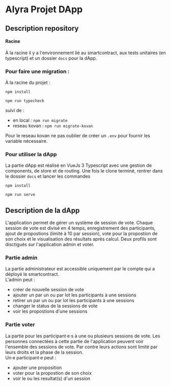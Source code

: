 # Alyra Projet DApp

## Description repository
#### Racine 
À la racine il y a l'environnement lié au smartcontract, aux tests unitaires (en typescript) 
et un dossier `docs` pour la dApp.

### Pour faire une migration :
À la racine du projet :

`npm install`

`npm run typecheck`

suivi de :
- en local : `npm run migrate`
- reseau kovan : `npm run migrate-kovan`

Pour le reseau kovan ne pas oublier de créer un `.env` pour fournir les variable nécessaire.


### Pour utiliser la dApp
La partie dApp est réalisé en VueJs 3 Typescript avec une gestion de components, 
de store et de routing.
Une fois le clone terminé, rentrer dans le dossier  `docs` et lancer les commandes 

`npm install`

`npm run serve`

## Description de la dApp
L'application permet de gérer un système de session de vote. Chaque session de vote est divisé 
en 4 temps, enregistrement des participants, ajout de propostions (limité à 10 par session),
vote pour la propostion de son choix et le visualisation des résultats après calcul.
Deux profils sont disctigués sur l'application admin et voter.
### Partie admin 
La partie administrateur est accessible uniquement par le compte qui a déployé 
le smartcontract.  
L'admin peut :
- créer de nouvelle session de vote
- ajouter un par un ou par lot les participants à une sessions
- retirer un par un ou par lot les participants à une sessions 
- changer le status de la sessions de vote
- voir les propostions d'une sessions 
### Partie voter
La partie pour les participant·e·s à une ou plusieurs sessions de vote.
Les personnes connectées à cette partie de l'application peuvent voir l'ensemble 
des sessions de vote. Par contre leurs actions sont limité par leurs droits et
la phase de la session.  
Un·e participant·e peut :
- ajouter une proposition
- voter pour la propostion de son choix
- voir le ou les resultat(s) d'un session